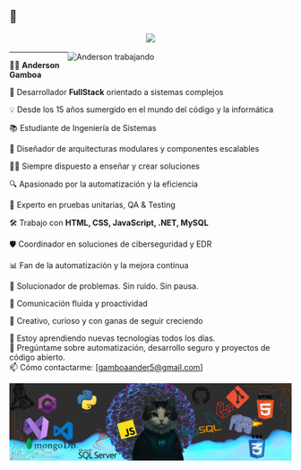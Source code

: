 
## 👋

<p align="center">
  <a href="https://github.com/DenverCoder1/readme-typing-svg">
    <img src="https://readme-typing-svg.herokuapp.com?font=Fira+Code&color=00FFFF&size=22&center=true&vCenter=true&width=1000&lines=Salu2...+bienvenido+a+mi+lado+de+la+red;Yo+soy...+Anderson+Gamboa;FullStack+Developer+y+aprendiz+eterno;Hackear+no+es+romper+....+es+entender;Observo,+Analizo,+Automatizo,+Soluciono;¿Tienes+consultas?+Contáctame.">
 
  </a>
  </br>
</p>

<!-- IMAGEN GIF A LA DERECHA -->
<img align="right" width="400" src="https://raw.githubusercontent.com/a1neo/a1neo/main/images/imagebannerwoman.gif" alt="Anderson trabajando"/>

---
🧑‍💻 **Anderson Gamboa**

👾 Desarrollador **FullStack** orientado a sistemas complejos  

💡 Desde los 15 años sumergido en el mundo del código y la informática  

📚 Estudiante de Ingeniería de Sistemas

🧬 Diseñador de arquitecturas modulares y componentes escalables   

👨‍🏫 Siempre dispuesto a enseñar y crear soluciones

🔍 Apasionado por la automatización y la eficiencia

🧪 Experto en pruebas unitarias, QA & Testing   

🛠️ Trabajo con **HTML, CSS, JavaScript, .NET, MySQL**  

🛡️ Coordinador en soluciones de ciberseguridad y EDR 

📊 Fan de la automatización y la mejora continua 

🎯 Solucionador de problemas. Sin ruido. Sin pausa.

💬 Comunicación fluida y proactividad 

🧩 Creativo, curioso y con ganas de seguir creciendo  

🌱 Estoy aprendiendo nuevas tecnologías todos los días.  
💬 Pregúntame sobre automatización, desarrollo seguro y proyectos de código abierto.  
📫 Cómo contactarme: [gamboaander5@gmail.com]
<p align="center">
  <img src="https://raw.githubusercontent.com/a1neo/a1neo/main/images/cucobannergithub.png" alt="Banner de bienvenida" />
</p>
<!--
**a1neo/a1neo** is a ✨ _special_ ✨ repository because its `README.md` (this file) appears on your GitHub profile.

Here are some ideas to get you started:

- 🔭 I’m currently working on ...
- 🌱 I’m currently learning ...
- 👯 I’m looking to collaborate on ...
- 🤔 I’m looking for help with ...
- 💬 Ask me about ...
- 📫 How to reach me: ...
- 😄 Pronouns: ...
- ⚡ Fun fact: ...
-->

